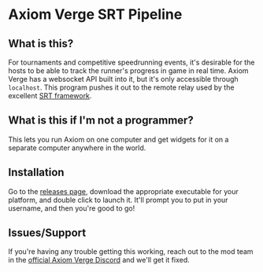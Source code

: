 # Axiom Verge SRT Pipeline

## What is this?

For tournaments and competitive speedrunning events, it's desirable for the hosts to be able to track the runner's progress in game in real time. Axiom Verge has a websocket API built into it, but it's only accessible through `localhost`. This program pushes it out to the remote relay used by the excellent [SRT framework](https://github.com/Squirrelies/SRTHost).

## What is this if I'm not a programmer?

This lets you run Axiom on one computer and get widgets for it on a separate computer anywhere in the world.

## Installation

Go to the [releases page](https://github.com/axiom-verge-speedrunning/av-to-srt-relay/releases), download the appropriate executable for your platform, and double click to launch it. It'll prompt you to put in your username, and then you're good to go!

## Issues/Support

If you're having any trouble getting this working, reach out to the mod team in the [official Axiom Verge Discord](https://discord.gg/hngJJgz) and we'll get it fixed.
